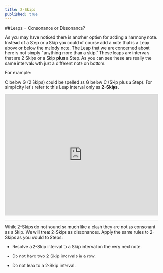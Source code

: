 ```yaml
---
title: 2-Skips
published: true
---
```


##Leaps = Consonance or Dissonance?

As you may have noticed there is another option for adding a harmony note. Instead of a Step or a Skip you could of course add a note that is a Leap above or below the melody note. The Leap that we are concerned about here is not simply "anything more than a skip."  These leaps are intervals that are 2 Skips or a Skip **plus** a Step. As you can see these are really the same intervals wth just a different note on bottom. 

For example:


C below G (2 Skips) could be spelled as G below C (Skip plus a Step).  For simplicity let's refer to this Leap interval only as **2-Skips.**



<iframe src="http://static.vexflow.com/embed/articles/2581" width="100%" height="400" frameborder="0" scrolling="no"></iframe>



___
While 2-Skips do not sound so much like a clash they are not as consonant as a Skip. We will treat 2-Skips as
dissonances. Apply the same rules to 2-Skips as you would to Steps:


+ Resolve a 2-Skip interval to a Skip interval on the very next note.


+ Do not have two 2-Skip intervals in a row.


+ Do not leap to a 2-Skip interval.


